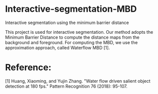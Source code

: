 # Interactive-segmentation-MBD
Interactive segmentation using the minimum barrier distance

This project is used for interactive segmentation.
Our method adopts the Minimum Barrier Distance to compute the distance maps
from the background and foreground.
For computing the MBD, we use the approximation approach, called Waterflow MBD [1].

# Reference:
[1] Huang, Xiaoming, and Yujin Zhang. "Water flow driven salient object detection at 180 fps." 
Pattern Recognition 76 (2018): 95-107.
